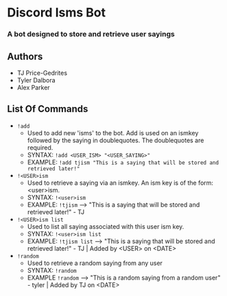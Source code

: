 # Discord Isms Bot
### A bot designed to store and retrieve user sayings

## Authors 
- TJ Price-Gedrites
- Tyler Dalbora
- Alex Parker

## List Of Commands
- `!add`
   - Used to add new 'isms' to the bot. Add is used on an ismkey followed by the saying in doublequotes. 
   The doublequotes are required.
   - SYNTAX: `!add <USER_ISM> "<USER_SAYING>"`
   - EXAMPLE: `!add tjism "This is a saying that will be stored and retrieved later!"`
 - `!<USER>ism`
   - Used to retrieve a saying via an ismkey. An ism key is of the form: \<user\>ism.
   - SYNTAX: `!<user>ism`
   - EXAMPLE: `!tjism` --> "This is a saying that will be stored and retrieved later!" - TJ
 - `!<USER>ism list`
   - Used to list all saying associated with this user ism key.
   - SYNTAX: `!<user>ism list`
   - EXAMPLE: `!tjism list` --> "This is a saying that will be stored and retrieved later!" - TJ | Added by \<USER\> on \<DATE\>
 - `!random`
   - Used to retrieve a random saying from any user
   - SYNTAX: `!random`
   - EXAMPLE `!random` --> "This is a random saying from a random user" - tyler | Added by TJ on \<DATE\>
